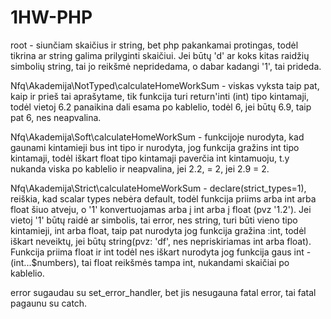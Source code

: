 # 1HW-PHP

root - siunčiam skaičius ir string, bet php pakankamai protingas, todėl tikrina ar string galima prilyginti
skaičiui. Jei būtų 'd' ar koks kitas raidžių simbolių string, tai jo reikšmė nepridedama, o dabar kadangi '1', tai prideda.

Nfq\Akademija\NotTyped\calculateHomeWorkSum - viskas vyksta taip pat, kaip ir prieš tai aprašytame, tik funkcija turi return'inti (int) 
tipo kintamaji, todėl vietoj 6.2 panaikina dali esama po kablelio, todėl 6, jei būtų 6.9, taip pat 6, nes neapvalina.

Nfq\Akademija\Soft\calculateHomeWorkSum - funkcijoje nurodyta, kad gaunami kintamieji bus int tipo ir nurodyta, jog funkcija gražins
int tipo kintamaji, todėl iškart float tipo kintamaji paverčia int kintamuoju, t.y nukanda viska po kablelio ir neapvalina, jei 2.2, = 2, jei
2.9 = 2.

Nfq\Akademija\Strict\calculateHomeWorkSum - declare(strict_types=1), reiškia, kad scalar types nebėra default, todėl funkcija priims arba int arba float šiuo atveju, o '1' konvertuojamas arba į int arba į float (pvz '1.2'). Jei vietoj '1' būtų raidė ar simbolis, tai error, nes string, turi būti vieno tipo kintamieji, int arba float, taip pat nurodyta jog funkcija gražina :int, todėl iškart neveiktų, jei būtų string(pvz: 'df', nes nepriskiriamas int arba float). Funkcija priima float ir int todėl nes iškart nurodyta jog funkcija gaus int - (int...$numbers), tai float reikšmės tampa int, nukandami skaičiai po kablelio.

error sugaudau su set_error_handler, bet jis nesugauna fatal error, tai fatal pagaunu su catch.
